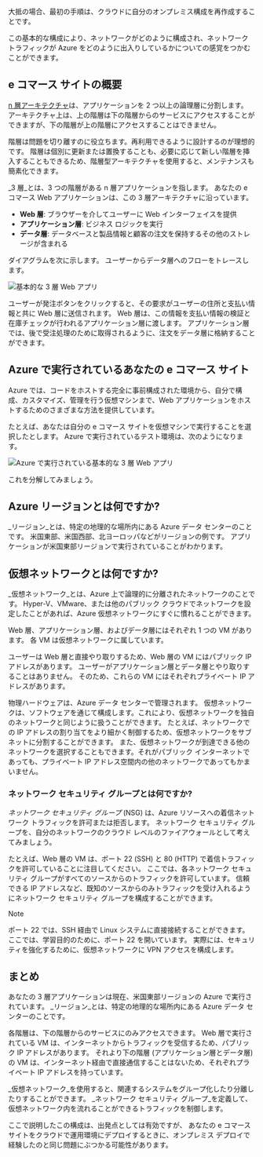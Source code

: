 大抵の場合、最初の手順は、クラウドに自分のオンプレミス構成を再作成することです。

この基本的な構成により、ネットワークがどのように構成され、ネットワーク トラフィックが Azure をどのように出入りしているかについての感覚をつかむことができます。

## <a name="your-e-commerce-site-at-a-glance"></a>e コマース サイトの概要

[n 層アーキテクチャ](https://docs.microsoft.com/en-us/azure/architecture/guide/architecture-styles/n-tier)は、アプリケーションを 2 つ以上の論理層に分割します。 アーキテクチャ上は、上の階層は下の階層からのサービスにアクセスすることができますが、下の階層が上の階層にアクセスすることはできません。

階層は問題を切り離すのに役立ちます。再利用できるように設計するのが理想的です。 階層は個別に更新または置換することも、必要に応じて新しい階層を挿入することもできるため、階層型アーキテクチャを使用すると、メンテナンスも簡素化できます。

_3 層_とは、3 つの階層がある n 層アプリケーションを指します。 あなたの e コマース Web アプリケーションは、この 3 層アーキテクチャに沿っています。

* **Web 層**: ブラウザーを介してユーザーに Web インターフェイスを提供
* **アプリケーション層**: ビジネス ロジックを実行
* **データ層**: データベースと製品情報と顧客の注文を保持するその他のストレージが含まれる

ダイアグラムを次に示します。 ユーザーからデータ層へのフローをトレースします。

![基本的な 3 層 Web アプリ](../media-draft/three-tier.png)

ユーザーが発注ボタンをクリックすると、その要求がユーザーの住所と支払い情報と共に Web 層に送信されます。 Web 層は、この情報を支払い情報の検証と在庫チェックが行われるアプリケーション層に渡します。 アプリケーション層では、後で受注処理のために取得されるように、注文をデータ層に格納することができます。

## <a name="your-e-commerce-site-running-on-azure"></a>Azure で実行されているあなたの e コマース サイト

Azure では、コードをホストする完全に事前構成された環境から、自分で構成、カスタマイズ、管理を行う仮想マシンまで、Web アプリケーションをホストするためのさまざまな方法を提供しています。

たとえば、あなたは自分の e コマース サイトを仮想マシンで実行することを選択したとします。 Azure で実行されているテスト環境は、次のようになります。

![Azure で実行されている基本的な 3 層 Web アプリ](../media-draft/test-deployment.png)

これを分解してみましょう。

## <a name="what-is-an-azure-region"></a>Azure リージョンとは何ですか?

_リージョン_とは、特定の地理的な場所内にある Azure データ センターのことです。 米国東部、米国西部、北ヨーロッパなどがリージョンの例です。 アプリケーションが米国東部リージョンで実行されていることがわかります。

## <a name="what-is-a-virtual-network"></a>仮想ネットワークとは何ですか?

_仮想ネットワーク_とは、Azure 上で論理的に分離されたネットワークのことです。 Hyper-V、VMware、または他のパブリック クラウドでネットワークを設定したことがあれば、Azure 仮想ネットワークにすぐに慣れることができます。

Web 層、アプリケーション層、およびデータ層にはそれぞれ 1 つの VM があります。 各 VM は仮想ネットワークに属しています。

ユーザーは Web 層と直接やり取りするため、Web 層の VM にはパブリック IP アドレスがあります。 ユーザーがアプリケーション層とデータ層とやり取りすることはありません。 そのため、これらの VM にはそれぞれプライベート IP アドレスがあります。

物理ハードウェアは、Azure データ センターで管理されます。 仮想ネットワークは、ソフトウェアを通じて構成します。これにより、仮想ネットワークを独自のネットワークと同じように扱うことができます。 たとえば、ネットワークでの IP アドレスの割り当てをより細かく制御するため、仮想ネットワークをサブネットに分割することができます。 また、仮想ネットワークが到達できる他のネットワークを選択することもできます。それがパブリック インターネットであっても、プライベート IP アドレス空間内の他のネットワークであってもかまいません。

### <a name="whats-a-network-security-group"></a>ネットワーク セキュリティ グループとは何ですか?

_ネットワーク セキュリティ グループ_ (NSG) は、Azure リソースへの着信ネットワーク トラフィックを許可または拒否します。 ネットワーク セキュリティ グループを、自分のネットワークのクラウド レベルのファイアウォールとして考えてみましょう。

たとえば、Web 層の VM は、ポート 22 (SSH) と 80 (HTTP) で着信トラフィックを許可していることに注目してください。 ここでは、各ネットワーク セキュリティ グループがすべてのソースからのトラフィックを許可しています。 信頼できる IP アドレスなど、既知のソースからのみトラフィックを受け入れるようにネットワーク セキュリティ グループを構成することができます。

> [!NOTE]
> ポート 22 では、SSH 経由で Linux システムに直接接続することができます。 ここでは、学習目的のために、ポート 22 を開いています。 実際には、セキュリティを強化するために、仮想ネットワークに VPN アクセスを構成します。

## <a name="summary"></a>まとめ

あなたの 3 層アプリケーションは現在、米国東部リージョンの Azure で実行されています。 _リージョン_とは、特定の地理的な場所内にある Azure データ センターのことです。

各階層は、下の階層からのサービスにのみアクセスできます。 Web 層で実行されている VM は、インターネットからトラフィックを受信するため、パブリック IP アドレスがあります。 それより下の階層 (アプリケーション層とデータ層) の VM は、インターネット経由で直接通信することはないため、それぞれプライベート IP アドレスを持っています。

_仮想ネットワーク_を使用すると、関連するシステムをグループ化したり分離したりすることができます。 _ネットワーク セキュリティ グループ_を定義して、仮想ネットワーク内を流れることができるトラフィックを制御します。

ここで説明したこの構成は、出発点としては有効ですが、 あなたの e コマース サイトをクラウドで運用環境にデプロイするときに、オンプレミス デプロイで経験したのと同じ問題にぶつかる可能性があります。
